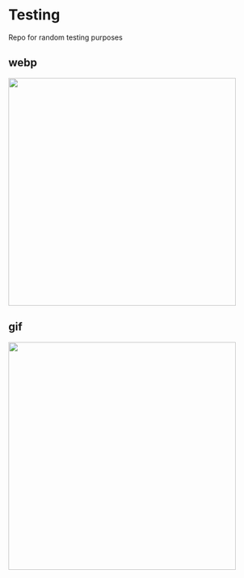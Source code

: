 # Testing
Repo for random testing purposes

## webp
[<img src="arts.webp" width="450"/>](arts.webp)

## gif
[<img src="arts.gif" width="450"/>](arts.gif)
